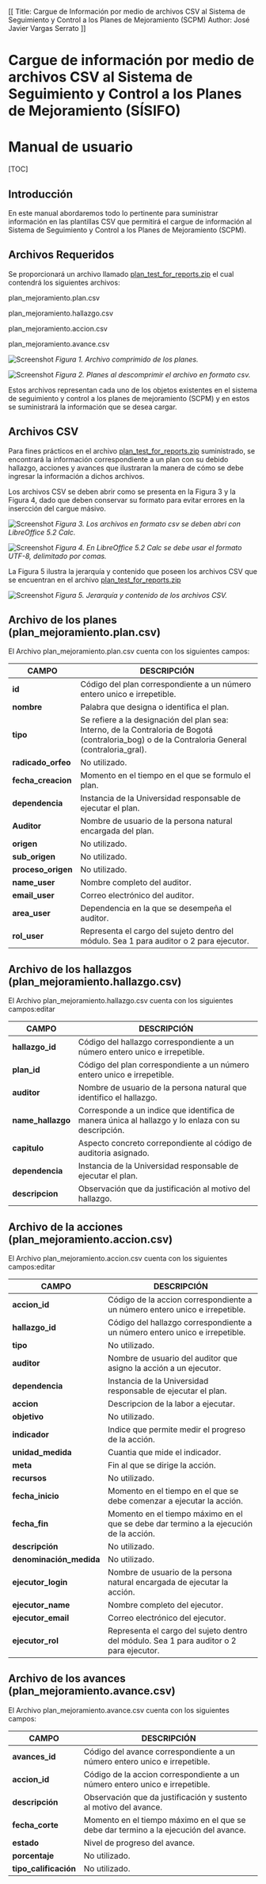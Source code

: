 [[
Title: Cargue de Información por medio de archivos CSV al Sistema de Seguimiento y Control a los Planes de Mejoramiento (SCPM)
Author: José Javier Vargas Serrato
]]

Cargue de información por medio de archivos CSV al Sistema de Seguimiento y Control a los Planes de Mejoramiento (SÍSIFO)
===================================================================

Manual de usuario
============================

[TOC]

Introducción
--------------------------------
En este manual abordaremos todo lo pertinente para suministrar información  en las plantillas CSV que permitirá el cargue de información al Sistema de Seguimiento y Control a los Planes de Mejoramiento (SCPM).

Archivos Requeridos
----------------------------
Se proporcionará un archivo  llamado [plan_test_for_reports.zip](../data/plan_test_for_reports.zip) el cual contendrá los siguientes archivos:

plan_mejoramiento.plan.csv

plan_mejoramiento.hallazgo.csv

plan_mejoramiento.accion.csv

plan_mejoramiento.avance.csv


![Screenshot](../img/archivos_requeridos_1.png)
*Figura 1. Archivo comprimido de los planes.*


![Screenshot](../img/archivos_requeridos_2.png)
*Figura 2. Planes al descomprimir el archivo en formato csv.*

Estos archivos representan cada uno de los objetos existentes en el  sistema de seguimiento y control a los planes de mejoramiento (SCPM) y en estos se suministrará la información que se desea cargar.

Archivos CSV
----------------------------
Para fines prácticos en el archivo [plan_test_for_reports.zip](../data/plan_test_for_reports.zip) 
suministrado, se encontrará la información correspondiente  a un plan con su debido hallazgo, acciones y avances que ilustraran la manera de cómo se debe ingresar la información a dichos archivos.

Los archivos CSV se deben abrir como se presenta en la Figura 3 y la Figura 4, dado que deben conservar su formato para evitar errores en la insercción del cargue másivo.

![Screenshot](../img/ejemplo_1.png)
*Figura 3. Los archivos en formato csv se deben abri con LibreOffice 5.2 Calc.*

![Screenshot](../img/ejemplo_2.png)
*Figura 4. En LibreOffice 5.2 Calc se debe usar el formato UTF-8, delimitado por comas.*

La Figura 5 ilustra la jerarquía  y contenido que poseen los archivos CSV que se encuentran en el archivo [plan_test_for_reports.zip](../data/plan_test_for_reports.zip)

![Screenshot](../img/ejemplo_3.png)
*Figura 5. Jerarquía  y contenido de los archivos CSV.*

Archivo de los planes (plan_mejoramiento.plan.csv)
----------------------------

El Archivo plan_mejoramiento.plan.csv cuenta con los siguientes campos:

| CAMPO | DESCRIPCIÓN |
|--------|--------|
|     **id**   |  Código del plan correspondiente a un número entero unico e irrepetible.   |
|     **nombre**   |   Palabra que designa o identifica el plan.    |
|     **tipo**   |   Se refiere a la designación del plan sea: Interno, de la Contraloria de Bogotá (contraloria_bog) o de la Contraloria General (contraloria_gral).   |
|     **radicado_orfeo**   |   No utilizado.    |
|     **fecha_creacion**   |   Momento en el tiempo en el que se formulo el plan.     |
|     **dependencia**   |   Instancia de la Universidad responsable de ejecutar el plan.     |
|     **Auditor**   |   Nombre de usuario de la persona natural encargada del plan.     |
|     **origen**   |   No utilizado.     |
|     **sub_origen**   |   No utilizado.    |
|     **proceso_origen**   |   No utilizado.     |
|     **name_user**   |   Nombre completo del auditor.     |
|     **email_user**   |   Correo electrónico del auditor.     |
|     **area_user**   |   Dependencia en la que se desempeña el auditor.     |
|     **rol_user**   |   Representa el cargo del sujeto dentro del módulo. Sea 1 para auditor o 2 para ejecutor.    |

Archivo de los hallazgos (plan_mejoramiento.hallazgo.csv)
----------------------------

El Archivo plan_mejoramiento.hallazgo.csv cuenta con los siguientes campos:editar

| CAMPO | DESCRIPCIÓN |
|--------|--------|
|     **hallazgo_id**   |  Código del hallazgo correspondiente a un número entero unico e irrepetible.   |
|     **plan_id**   |  Código del plan correspondiente a un número entero unico e irrepetible.   |
|     **auditor**   |   Nombre de usuario de la persona natural que identifico el hallazgo.     |
|     **name_hallazgo**   |   Corresponde a un indice que identifica de manera única al hallazgo y lo enlaza con su descripción.    |
|     **capitulo**   |   Aspecto concreto correpondiente al código de auditoria asignado.    |
|     **dependencia**   |   Instancia de la Universidad responsable de ejecutar el plan.     |
|     **descripcion**   |   Observación que da justificación al motivo del hallazgo.     |


Archivo de la acciones (plan_mejoramiento.accion.csv)
----------------------------

El Archivo plan_mejoramiento.accion.csv cuenta con los siguientes campos:editar

| CAMPO | DESCRIPCIÓN |
|--------|--------|
|     **accion_id**   |  Código de la accion correspondiente a un número entero unico e irrepetible.   |
|     **hallazgo_id**   |  Código del hallazgo correspondiente a un número entero unico e irrepetible.   |
|     **tipo**   |   No utilizado.    |
|     **auditor**   |   Nombre de usuario del auditor que asigno la acción a un ejecutor.     |
|     **dependencia**   |   Instancia de la Universidad responsable de ejecutar el plan.     |
|     **accion**   |   Descripcion de la labor a ejecutar.     |
|     **objetivo**   |   No utilizado.    |
|     **indicador**   |   Indice que permite medir el progreso de la acción.     |
|     **unidad_medida**   |   Cuantia que mide el indicador.    |
|     **meta**   |   Fin al que se dirige la acción.    |
|     **recursos**   |   No utilizado.     |
|     **fecha_inicio**   |   Momento en el tiempo en el que se debe comenzar	 a ejecutar la acción.     |
|     **fecha_fin**   |   Momento en el tiempo máximo en el que se debe dar termino a la ejecución de la acción.     |
|     **descripción**   |   No utilizado.     |
|     **denominación_medida**   |   No utilizado.     |
|     **ejecutor_login**   |   Nombre de usuario de la persona natural encargada de ejecutar la acción.     |
|     **ejecutor_name**   |   Nombre completo del ejecutor.    |
|     **ejecutor_email**   |   Correo electrónico del ejecutor.     |
|     **ejecutor_rol**   |   Representa el cargo del sujeto dentro del módulo. Sea 1 para auditor o 2 para ejecutor.     |

Archivo de los avances (plan_mejoramiento.avance.csv)
----------------------------

El Archivo plan_mejoramiento.avance.csv cuenta con los siguientes campos:

| CAMPO | DESCRIPCIÓN |
|--------|--------|
|     **avances_id**   |  Código del avance correspondiente a un número entero unico e irrepetible.   |
|     **accion_id**   |  Código de la accion correspondiente a un número entero unico e irrepetible.   |
|     **descripción**   |   Observación que da justificación y sustento al motivo del avance.    |
|     **fecha_corte**   |   Momento en el tiempo máximo en el que se debe dar termino a la ejecución del avance.     |
|     **estado**   |   Nivel de progreso del avance.     |
|     **porcentaje**   |   No utilizado.     |
|     **tipo_calificación**   |   No utilizado.     |

